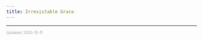 ```yaml
---
title: Irresistable Grace
---
```


---

<sup><sub><font color="#a6a6a6">Updated: 2020-10-11</font></sub></sup>
